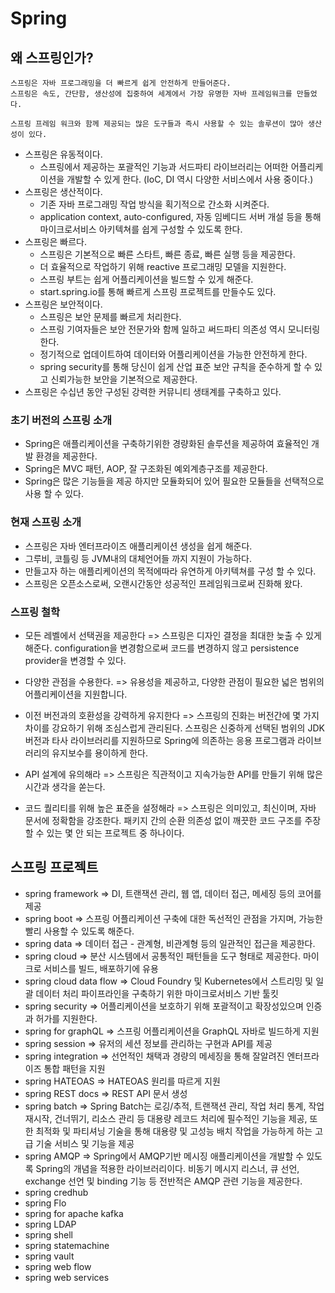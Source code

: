# Spring

## 왜 스프링인가?

    스프링은 자바 프로그래밍을 더 빠르게 쉽게 안전하게 만들어준다.
    스프링은 속도, 간단함, 생산성에 집중하여 세계에서 가장 유명한 자바 프레임워크를 만들었다.

    스프링 프레임 워크와 함께 제공되는 많은 도구들과 즉시 사용할 수 있는 솔루션이 많아 생산성이 있다.

- 스프링은 유동적이다.
  - 스프링에서 제공하는 포괄적인 기능과 서드파티 라이브러리는 어떠한 어플리케이션을 개발할 수 있게 한다. (IoC, DI 역시 다양한 서비스에서 사용 중이다.)
- 스프링은 생산적이다.
  - 기존 자바 프로그래밍 작업 방식을 획기적으로 간소화 시켜준다.
  - application context, auto-configured, 자동 임베디드 서버 개설 등을 통해 마이크로서비스 아키텍쳐를 쉽게 구성할 수 있도록 한다.
- 스프링은 빠르다.
  - 스프링은 기본적으로 빠른 스타트, 빠른 종료, 빠른 실행 등을 제공한다.
  - 더 효율적으로 작업하기 위해 reactive 프로그래밍 모델을 지원한다.
  - 스프링 부트는 쉽게 어플리케이션을 빌드할 수 있게 해준다.
  - start.spring.io를 통해 빠르게 스프링 프로젝트를 만들수도 있다.
- 스프링은 보안적이다.
  - 스프링은 보안 문제를 빠르게 처리한다.
  - 스프링 기여자들은 보안 전문가와 함께 일하고 써드파티 의존성 역시 모니터링한다.
  - 정기적으로 업데이트하여 데이터와 어플리케이션을 가능한 안전하게 한다.
  - spring security를 통해 당신이 쉽게 산업 표준 보안 규칙을 준수하게 할 수 있고 신뢰가능한 보안을 기본적으로 제공한다.
- 스프링은 수십년 동안 구성된 강력한 커뮤니티 생태계를 구축하고 있다.

### 초기 버전의 스프링 소개

- Spring은 애플리케이션을 구축하기위한 경량화된 솔루션을 제공하여 효율적인 개발 환경을 제공한다.
- Spring은 MVC 패턴, AOP, 잘 구조화된 예외계층구조를 제공한다.
- Spring은 많은 기능들을 제공 하지만 모듈화되어 있어 필요한 모듈들을 선택적으로 사용 할 수 있다.

### 현재 스프링 소개

- 스프링은 자바 엔터프라이즈 애플리케이션 생성을 쉽게 해준다.
- 그루비, 코틀링 등 JVM내의 대체언어들 까지 지원이 가능하다.
- 만들고자 하는 애플리케이션의 목적에따라 유연하게 아키텍쳐를 구성 할 수 있다.
- 스프링은 오픈소스로써, 오랜시간동안 성공적인 프레임워크로써 진화해 왔다.

### 스프링 철학

- 모든 레벨에서 선택권을 제공한다 => 스프링은 디자인 결정을 최대한 늦출 수 있게 해준다. configuration을 변경함으로써 코드를 변경하지 않고 persistence provider을 변경할 수 있다.

- 다양한 관점을 수용한다. => 유용성을 제공하고, 다양한 관점이 필요한 넓은 범위의 어플리케이션을 지원합니다.

- 이전 버전과의 호환성을 강력하게 유지한다 => 스프링의 진화는 버전간에 몇 가지 차이를 강요하기 위해 조심스럽게 관리된다. 스프링은 신중하게 선택된 범위의 JDK 버전과 타사 라이브러리를 지원하므로 Spring에 의존하는 응용 프로그램과 라이브러리의 유지보수를 용이하게 한다.

- API 설계에 유의해라 => 스프링은 직관적이고 지속가능한 API를 만들기 위해 많은 시간과 생각을 쏟는다.

- 코드 퀄리티를 위해 높은 표준을 설정해라 => 스프링은 의미있고, 최신이며, 자바 문서에 정확함을 강조한다. 패키지 간의 순환 의존성 없이 깨끗한 코드 구조를 주장할 수 있는 몇 안 되는 프로젝트 중 하나이다.

## 스프링 프로젝트

- spring framework => DI, 트랜잭션 관리, 웹 앱, 데이터 접근, 메세징 등의 코어를 제공
- spring boot => 스프링 어플리케이션 구축에 대한 독선적인 관점을 가지며, 가능한 빨리 사용할 수 있도록 해준다.
- spring data => 데이터 접근 - 관계형, 비관계형 등의 일관적인 접근을 제공한다.
- spring cloud => 분산 시스템에서 공통적인 패턴들을 도구 형태로 제공한다. 마이크로 서비스를 빌드, 배포하기에 유용
- spring cloud data flow => Cloud Foundry 및 Kubernetes에서 스트리밍 및 일괄 데이터 처리 파이프라인을 구축하기 위한 마이크로서비스 기반 툴킷
- spring security => 어플리케이션을 보호하기 위해 포괄적이고 확장성있으며 인증과 허가를 지원한다.
- spring for graphQL => 스프링 어플리케이션을 GraphQL 자바로 빌드하게 지원
- spring session => 유저의 세션 정보를 관리하는 구현과 API를 제공
- spring integration => 선언적인 채택과 경량의 메세징을 통해 잘알려진 엔터프라이즈 통합 패턴을 지원
- spring HATEOAS => HATEOAS 원리를 따르게 지원
- spring REST docs => REST API 문서 생성
- spring batch => Spring Batch는 로깅/추적, 트랜잭션 관리, 작업 처리 통계, 작업 재시작, 건너뛰기, 리소스 관리 등 대용량 레코드 처리에 필수적인 기능을 제공, 또한 최적화 및 파티셔닝 기술을 통해 대용량 및 고성능 배치 작업을 가능하게 하는 고급 기술 서비스 및 기능을 제공
- spring AMQP => Spring에서 AMQP기반 메시징 애플리케이션을 개발할 수 있도록 Spring의 개념을 적용한 라이브러리이다. 비동기 메시지 리스너, 큐 선언, exchange 선언 및 binding 기능 등 전반적은 AMQP 관련 기능을 제공한다.
- spring credhub
- spring Flo
- spring for apache kafka
- spring LDAP
- spring shell
- spring statemachine
- spring vault
- spring web flow
- spring web services
